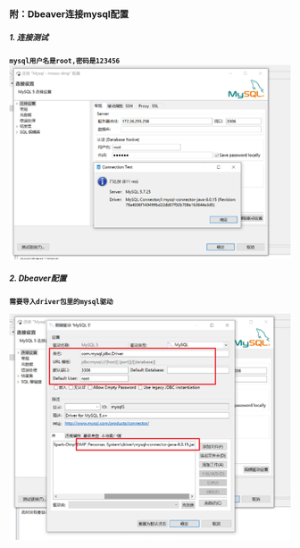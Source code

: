 ### 附：Dbeaver连接mysql配置


##### 1. 连接测试
**`mysql用户名是root,密码是123456`**
![Alternative text](images/mysql-1.png "")

##### 2. Dbeaver配置
**`需要导入driver包里的mysql驱动`**

![Alternative text](images/mysql-2.png "")
